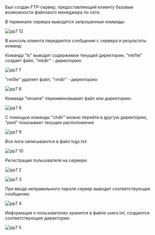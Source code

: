 Был создан FTP-сервер, предоставляющий клиенту базовые возможности файлового менеджера по сети

В терминале сервера выводятся запрошенные команды:

![pp7 12](https://user-images.githubusercontent.com/91433112/145407294-e920ca64-99ce-4dec-a987-a5be2d210d66.png)

В консоль клиента передаются сообщения с сервера и результаты команд:

Команда "ls" выводит содержимое текущей директории, "mkfile" создает файл, "mkdir" - директорию:

![pp7 7](https://user-images.githubusercontent.com/91433112/145404771-8915eaf3-c839-443a-99fb-2f582b972423.png)

"rmfile" удаляет файл, "rmdir" - директорию:

![pp7 6](https://user-images.githubusercontent.com/91433112/145404753-b0d66356-c4b4-48ee-8ca8-8266a106d4ae.png)

Команда "rename" переименовывает файл или директорию:

![pp7 8](https://user-images.githubusercontent.com/91433112/145404773-7f11267b-d410-4933-8393-6deadbc1f55b.png)

С помощью команды "chdir" можно перейти в другую директорию, "pwd" показывает текущее расположение

![pp7 9](https://user-images.githubusercontent.com/91433112/145404775-9678ed2a-a04c-4887-a361-0f71ea7b1c06.png)

Все логи записываются в файл logs.txt:

![pp7 10](https://user-images.githubusercontent.com/91433112/145404770-774cc336-7903-478b-90c6-c32a7f0e97d1.png)

Регистрация пользователя на сервере:

![pp7 2](https://user-images.githubusercontent.com/91433112/145404758-dd0426e9-3e68-4a16-85aa-dacd3277e2b4.png)

![pp7 3](https://user-images.githubusercontent.com/91433112/145404760-523460b3-ad6f-4efb-b847-7aabf5d0e816.png)

При вводе неправильного пароля сервер выводит соответствующее сообщение:

![pp7 4](https://user-images.githubusercontent.com/91433112/145404762-b628c572-44b8-414b-aa30-0472fef85d97.png)

Информация о пользователях хранится в файле users.txt, создаются соответствующие директории:

![pp7 5](https://user-images.githubusercontent.com/91433112/145404763-45cbf2ef-fcfa-4811-acd7-d247999d89d8.png)

